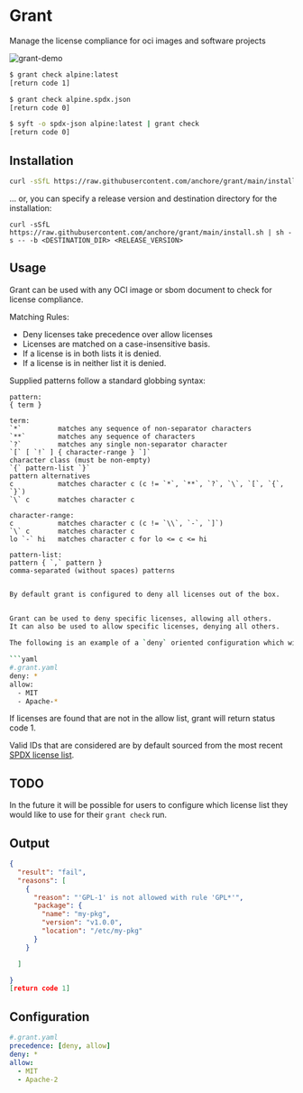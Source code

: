 # Grant

Manage the license compliance for oci images and software projects

![grant-demo](TODO)

```bash
$ grant check alpine:latest
[return code 1]
```

```bash
$ grant check alpine.spdx.json
[return code 0]
```

```bash
$ syft -o spdx-json alpine:latest | grant check
[return code 0]
```


## Installation
```bash
curl -sSfL https://raw.githubusercontent.com/anchore/grant/main/install.sh | sh -s -- -b /usr/local/bin
```


... or, you can specify a release version and destination directory for the installation:

```
curl -sSfL https://raw.githubusercontent.com/anchore/grant/main/install.sh | sh -s -- -b <DESTINATION_DIR> <RELEASE_VERSION>
```

## Usage

Grant can be used with any OCI image or sbom document to check for license compliance.

Matching Rules:
- Deny licenses take precedence over allow licenses
- Licenses are matched on a case-insensitive basis.
- If a license is in both lists it is denied. 
- If a license is in neither list it is denied.

Supplied patterns follow a standard globbing syntax:
```
pattern:
{ term }

term:
`*`         matches any sequence of non-separator characters
`**`        matches any sequence of characters
`?`         matches any single non-separator character
`[` [ `!` ] { character-range } `]`
character class (must be non-empty)
`{` pattern-list `}`
pattern alternatives
c           matches character c (c != `*`, `**`, `?`, `\`, `[`, `{`, `}`)
`\` c       matches character c

character-range:
c           matches character c (c != `\\`, `-`, `]`)
`\` c       matches character c
lo `-` hi   matches character c for lo <= c <= hi

pattern-list:
pattern { `,` pattern }
comma-separated (without spaces) patterns
```

```bash

By default grant is configured to deny all licenses out of the box.


Grant can be used to deny specific licenses, allowing all others.
It can also be used to allow specific licenses, denying all others.

The following is an example of a `deny` oriented configuration which will deny `*` and allow `MIT` and `Apache-2`:

```yaml
#.grant.yaml
deny: *
allow:
  - MIT
  - Apache-*
```

If licenses are found that are not in the allow list, grant will return status code 1.

Valid IDs that are considered are by default sourced from the most recent 
[SPDX license list](https://spdx.org/licenses/).

## TODO
In the future it will be possible for users to configure which license list
they would like to use for their `grant check` run.

## Output
```json
{
  "result": "fail",
  "reasons": [
    {
      "reason": "'GPL-1' is not allowed with rule 'GPL*'",
      "package": {
        "name": "my-pkg",
        "version": "v1.0.0",
        "location": "/etc/my-pkg"
      }
    }

  ]

}
[return code 1]
```

## Configuration
```yaml
#.grant.yaml
precedence: [deny, allow]
deny: *
allow:
  - MIT
  - Apache-2
```